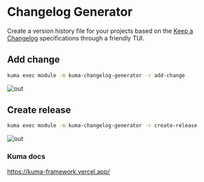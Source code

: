 
# Changelog Generator

Create a version history file for your projects based on the [Keep a Changelog](https://keepachangelog.com/en/1.1.0/) specifications through a friendly TUI.

## Add change

```bash
kuma exec module -m kuma-changelog-generator -r add-change
```
![out](https://github.com/user-attachments/assets/85a01f8c-8b45-4f1b-81c3-71b11c7eebe0)

## Create release

```bash
kuma exec module -m kuma-changelog-generator -r create-release
```
![out](https://github.com/user-attachments/assets/3b48198c-07af-4147-a9f8-afe6a2b29f29)

### Kuma docs 
https://kuma-framework.vercel.app/
